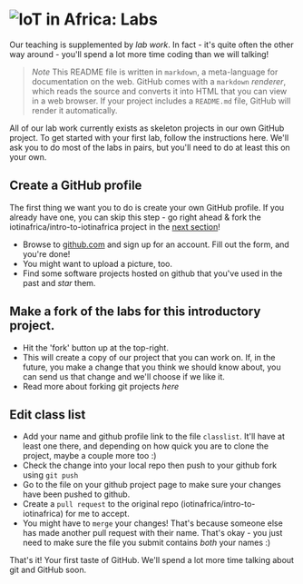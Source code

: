# ![IoT in Africa: Labs](../blob/master/assets/img/logo-128.png?raw=true)

Our teaching is supplemented by *lab work*. In fact - it's quite often the other way around -
you'll spend a lot more time coding than we will talking!

> *Note*
> This README file is written in `markdown`, a meta-language for documentation on the web.
> GitHub comes with a `markdown` *renderer*, which reads the source and converts it into
> HTML that you can view in a web browser. If your project includes a `README.md` file,
> GitHub will render it automatically.

All of our lab work currently exists as skeleton projects in our own GitHub project. To get
started with your first lab, follow the instructions here. We'll ask you to do most of the labs
in pairs, but you'll need to do at least this on your own.

## <a name="1"></a>Create a GitHub profile

The first thing we want you to do is create your own GitHub profile. If you already have one, you can skip
this step - go right ahead & fork the iotinafrica/intro-to-iotinafrica project in the [next section](#2)!

* Browse to [github.com](github.com) and sign up for an account. Fill out the form, and you're done!
* You might want to upload a picture, too.
* Find some software projects hosted on github that you've used in the past and *star* them.

## <a name="2"></a>Make a fork of the labs for this introductory project.

* Hit the 'fork' button up at the top-right.
* This will create a copy of our project that you can work on. If, in the future, you make a change that
you think we should know about, you can send us that change and we'll choose if we like it.
* Read more about forking git projects *here*

## <a name="3"></a>Edit class list
* Add your name and github profile link to the file `classlist`. It'll have at least one there, and
depending on how quick you are to clone the project, maybe a couple more too :)
* Check the change into your local repo then push to your github fork using `git push`
* Go to the file on your github project page to make sure your changes have been pushed to github.
* Create a `pull request` to the original repo (iotinafrica/intro-to-iotinafrica) for me to accept.
* You might have to `merge` your changes! That's because someone else has made another pull request with their name. That's okay - you just need to make sure the file you submit contains *both* your names :)

That's it! Your first taste of GitHub. We'll spend a lot more time talking about git and GitHub soon.
